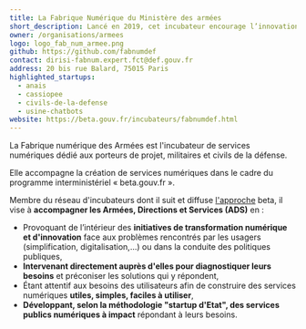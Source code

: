 ```yaml
---
title: La Fabrique Numérique du Ministère des armées
short_description: Lancé en 2019, cet incubateur encourage l’innovation au sein du <span class="fr-text--bold">ministère des Armées</span>.
owner: /organisations/armees
logo: logo_fab_num_armee.png
github: https://github.com/fabnumdef
contact: dirisi-fabnum.expert.fct@def.gouv.fr
address: 20 bis rue Balard, 75015 Paris
highlighted_startups:
  - anais
  - cassiopee
  - civils-de-la-defense
  - usine-chatbots
website: https://beta.gouv.fr/incubateurs/fabnumdef.html
---
```

La Fabrique numérique des Armées est l'incubateur de services numériques dédié aux porteurs de projet, militaires et civils de la défense.

Elle accompagne la création de services numériques dans le cadre du programme interministériel « beta.gouv.fr ».

Membre du réseau d'incubateurs dont il suit et diffuse [l'approche](https://beta.gouv.fr/manifeste) beta, il vise à **accompagner les Armées, Directions et Services (ADS)** en :

- Provoquant de l’intérieur des **initiatives de transformation numérique et d'innovation** face aux problèmes rencontrés par les usagers (simplification, digitalisation,...) ou dans la conduite des politiques publiques,
- **Intervenant directement auprès d'elles pour diagnostiquer leurs besoins** et préconiser les solutions qui y répondent,
- Étant attentif aux besoins des utilisateurs afin de construire des services numériques **utiles, simples, faciles à utiliser**,
- **Développant, selon la méthodologie "startup d'Etat", des services publics numériques à impact** répondant à leurs besoins.